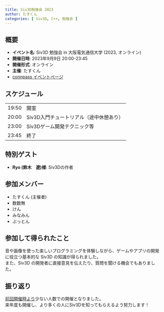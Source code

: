 ```yaml
---
title: Siv3D勉強会 2023
author: たすくん
categories: [ Siv3D, C++, 勉強会 ]
---
```


## 概要
- **イベント名**: Siv3D 勉強会 in 大阪電気通信大学 (2023, オンライン)
- **開催日時**: 2023年9月9日 20:00-23:45
- **開催形式**: オンライン
- **主催**: たすくん
- [connpass イベントページ](https://connpass.com/event/294608/)

## スケジュール
| | |
| ---- | ---- |
| 19:50 | 開室 |
| 20:00 | Siv3D入門チュートリアル（途中休憩あり）|
| 23:00 | Siv3Dゲーム開発テクニック等 |
| 23:45 | 終了 |

## 特別ゲスト
- **Ryo (鈴木　遼)様**: Siv3Dの作者

## 参加メンバー
- たすくん (主催者)
- 数数無
- けん
- みなみん
- ぶっとん

## 参加して得られたこと
音や画像を使った楽しいプログラミングを体験しながら、ゲームやアプリの開発に役立つ基本的な Siv3D の知識が得られました。<br />
また、Siv3D の開発者に直接意見を伝えたり、質問を聞ける機会でもありました。

## 振り返り
[前回開催時より](/activity/Siv3DStudy2022)少ない人数での開催となりました。<br />
来年度も開催し、より多くの人にSiv3Dを知ってもらえるよう努力します！
